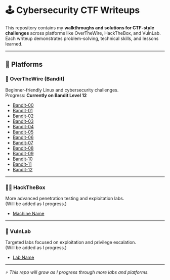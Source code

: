 # 🕹️ Cybersecurity CTF Writeups  

This repository contains my **walkthroughs and solutions for CTF-style challenges** across platforms like OverTheWire, HackTheBox, and VulnLab.  
Each writeup demonstrates problem-solving, technical skills, and lessons learned.  

---

## 📌 Platforms  

### 🔐 OverTheWire (Bandit)  
Beginner-friendly Linux and cybersecurity challenges.  
Progress: **Currently on Bandit Level 12**  

- [Bandit-00](OverTheWire/Bandit/Bandit-00.md)  
- [Bandit-01](OverTheWire/Bandit/Bandit-01.md)
- [Bandit-02](OverTheWire/Bandit/Bandit-02.md)
- [Bandit-03](OverTheWire/Bandit/Bandit-03.md)
- [Bandit-04](OverTheWire/Bandit/Bandit-04.md)  
- [Bandit-05](OverTheWire/Bandit/Bandit-05.md)
- [Bandit-06](OverTheWire/Bandit/Bandit-06.md)
- [Bandit-07](OverTheWire/Bandit/Bandit-07.md)
- [Bandit-08](OverTheWire/Bandit/Bandit-08.md)
- [Bandit-09](OverTheWire/Bandit/Bandit-09.md)
- [Bandit-10](OverTheWire/Bandit/Bandit-10.md)
- [Bandit-11](OverTheWire/Bandit/Bandit-11.md)
- [Bandit-12](OverTheWire/Bandit/Bandit-12.md)


---

### 🏴‍☠️ HackTheBox  
More advanced penetration testing and exploitation labs.  
(Will be added as I progress.)  

- [Machine Name](HackTheBox/Machine-Name.md)  

---

### 🧪 VulnLab  
Targeted labs focused on exploitation and privilege escalation.  
(Will be added as I progress.)  

- [Lab Name](VulnLab/Lab-Name.md)  

---

⚡ *This repo will grow as I progress through more labs and platforms.*  
